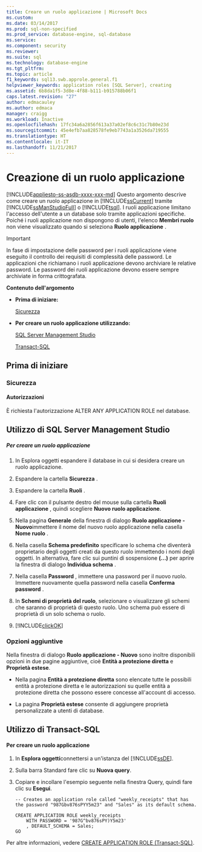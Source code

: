 ```yaml
---
title: Creare un ruolo applicazione | Microsoft Docs
ms.custom: 
ms.date: 03/14/2017
ms.prod: sql-non-specified
ms.prod_service: database-engine, sql-database
ms.service: 
ms.component: security
ms.reviewer: 
ms.suite: sql
ms.technology: database-engine
ms.tgt_pltfrm: 
ms.topic: article
f1_keywords: sql13.swb.approle.general.f1
helpviewer_keywords: application roles [SQL Server], creating
ms.assetid: 6b8da1f5-3d8e-4f88-b111-b915788b06f1
caps.latest.revision: "27"
author: edmacauley
ms.author: edmaca
manager: craigg
ms.workload: Inactive
ms.openlocfilehash: 17fc34a6a2856f613a37a02ef8c6c31c7b80e23d
ms.sourcegitcommit: 45e4efb7aa828578fe9eb7743a1a3526da719555
ms.translationtype: HT
ms.contentlocale: it-IT
ms.lasthandoff: 11/21/2017
---
```

# <a name="create-an-application-role"></a>Creazione di un ruolo applicazione
[!INCLUDE[appliesto-ss-asdb-xxxx-xxx-md](../../../includes/appliesto-ss-asdb-xxxx-xxx-md.md)] Questo argomento descrive come creare un ruolo applicazione in [!INCLUDE[ssCurrent](../../../includes/sscurrent-md.md)] tramite [!INCLUDE[ssManStudioFull](../../../includes/ssmanstudiofull-md.md)] o [!INCLUDE[tsql](../../../includes/tsql-md.md)]. I ruoli applicazione limitano l'accesso dell'utente a un database solo tramite applicazioni specifiche. Poiché i ruoli applicazione non dispongono di utenti, l'elenco **Membri ruolo** non viene visualizzato quando si seleziona **Ruolo applicazione** .  
  
> [!IMPORTANT]  
>  In fase di impostazione delle password per i ruoli applicazione viene eseguito il controllo dei requisiti di complessità delle password. Le applicazioni che richiamano i ruoli applicazione devono archiviare le relative password. Le password dei ruoli applicazione devono essere sempre archiviate in forma crittografata.  
  
 **Contenuto dell'argomento**  
  
-   **Prima di iniziare:**  
  
     [Sicurezza](#Security)  
  
-   **Per creare un ruolo applicazione utilizzando:**  
  
     [SQL Server Management Studio](#SSMSProcedure)  
  
     [Transact-SQL](#TsqlProcedure)  
  
##  <a name="BeforeYouBegin"></a> Prima di iniziare  
  
###  <a name="Security"></a> Sicurezza  
  
####  <a name="Permissions"></a> Autorizzazioni  
 È richiesta l'autorizzazione ALTER ANY APPLICATION ROLE nel database.  
  
##  <a name="SSMSProcedure"></a> Utilizzo di SQL Server Management Studio  
  
##### <a name="to-create-an-application-role"></a>Per creare un ruolo applicazione  
  
1.  In Esplora oggetti espandere il database in cui si desidera creare un ruolo applicazione.  
  
2.  Espandere la cartella **Sicurezza** .  
  
3.  Espandere la cartella **Ruoli** .  
  
4.  Fare clic con il pulsante destro del mouse sulla cartella **Ruoli applicazione** , quindi scegliere **Nuovo ruolo applicazione**.  
  
5.  Nella pagina **Generale** della finestra di dialogo **Ruolo applicazione - Nuovo**immettere il nome del nuovo ruolo applicazione nella casella **Nome ruolo** .  
  
6.  Nella casella **Schema predefinito** specificare lo schema che diventerà proprietario degli oggetti creati da questo ruolo immettendo i nomi degli oggetti. In alternativa, fare clic sui puntini di sospensione **(...)** per aprire la finestra di dialogo **Individua schema** .  
  
7.  Nella casella **Password** , immettere una password per il nuovo ruolo. Immettere nuovamente quella password nella casella **Conferma password** .  
  
8.  In **Schemi di proprietà del ruolo**, selezionare o visualizzare gli schemi che saranno di proprietà di questo ruolo. Uno schema può essere di proprietà di un solo schema o ruolo.  
  
9. [!INCLUDE[clickOK](../../../includes/clickok-md.md)]  
  
### <a name="additional-options"></a>Opzioni aggiuntive  
 Nella finestra di dialogo **Ruolo applicazione - Nuovo** sono inoltre disponibili opzioni in due pagine aggiuntive, cioè **Entità a protezione diretta** e **Proprietà estese**.  
  
-   Nella pagina **Entità a protezione diretta** sono elencate tutte le possibili entità a protezione diretta e le autorizzazioni su quelle entità a protezione diretta che possono essere concesse all'account di accesso.  
  
-   La pagina **Proprietà estese** consente di aggiungere proprietà personalizzate a utenti di database.  
  
##  <a name="TsqlProcedure"></a> Utilizzo di Transact-SQL  
  
#### <a name="to-create-an-application-role"></a>Per creare un ruolo applicazione  
  
1.  In **Esplora oggetti**connettersi a un'istanza del [!INCLUDE[ssDE](../../../includes/ssde-md.md)].  
  
2.  Sulla barra Standard fare clic su **Nuova query**.  
  
3.  Copiare e incollare l'esempio seguente nella finestra Query, quindi fare clic su **Esegui**.  
  
    ```  
    -- Creates an application role called "weekly_receipts" that has the password "987Gbv876sPYY5m23" and "Sales" as its default schema.  
  
    CREATE APPLICATION ROLE weekly_receipts   
        WITH PASSWORD = '987G^bv876sPY)Y5m23'   
        , DEFAULT_SCHEMA = Sales;  
    GO  
    ```  
  
 Per altre informazioni, vedere [CREATE APPLICATION ROLE &#40;Transact-SQL&#41;](../../../t-sql/statements/create-application-role-transact-sql.md).  
  
  
